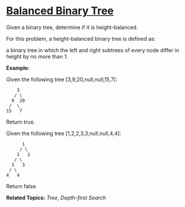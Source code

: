 # [Balanced Binary Tree](https://leetcode.com/problems/balanced-binary-tree/)

Given a binary tree, determine if it is height-balanced.

For this problem, a height-balanced binary tree is defined as:

a binary tree in which the left and right subtrees of every node differ in height by no more than 1.

**Example:**

Given the following tree [3,9,20,null,null,15,7]:


        3 
       / \
      9  20
     /  \
    15   7
Return true.

Given the following tree [1,2,2,3,3,null,null,4,4]:

          1
         / \
        2   2
       / \
      3   3
     / \
    4   4
Return false.


**Related Topics:** *Tree*, *Depth-first Search* 